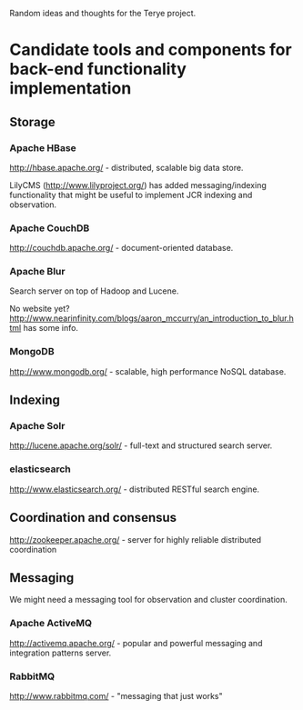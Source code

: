 Random ideas and thoughts for the Terye project.

# Candidate tools and components for back-end functionality implementation

## Storage

### Apache HBase
http://hbase.apache.org/ - distributed, scalable big data store.

LilyCMS (http://www.lilyproject.org/) has added messaging/indexing functionality
that might be useful to implement JCR indexing and observation.  

### Apache CouchDB
http://couchdb.apache.org/ - document-oriented database.

### Apache Blur
Search server on top of Hadoop and Lucene.

No website yet? http://www.nearinfinity.com/blogs/aaron_mccurry/an_introduction_to_blur.html
has some info.

### MongoDB
http://www.mongodb.org/ - scalable, high performance NoSQL database.

## Indexing

### Apache Solr
http://lucene.apache.org/solr/ - full-text and structured search server.

### elasticsearch
http://www.elasticsearch.org/ - distributed RESTful search engine.

## Coordination and consensus
http://zookeeper.apache.org/ - server for highly reliable distributed coordination

## Messaging
We might need a messaging tool for observation and cluster coordination.

### Apache ActiveMQ
http://activemq.apache.org/ - popular and powerful messaging and integration patterns server.

### RabbitMQ
http://www.rabbitmq.com/ - "messaging that just works" 